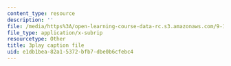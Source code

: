 ```yaml
---
content_type: resource
description: ''
file: /media/https%3A/open-learning-course-data-rc.s3.amazonaws.com/9-14-brain-structure-and-its-origins-spring-2014/e1db1bea82a15372bfb7dbe0b6cfebc4_555138.vtt
file_type: application/x-subrip
resourcetype: Other
title: 3play caption file
uid: e1db1bea-82a1-5372-bfb7-dbe0b6cfebc4
---
```

